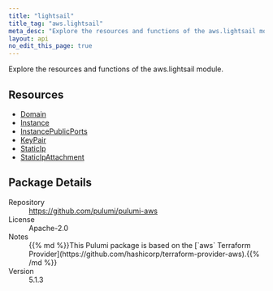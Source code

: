 ```yaml
---
title: "lightsail"
title_tag: "aws.lightsail"
meta_desc: "Explore the resources and functions of the aws.lightsail module."
layout: api
no_edit_this_page: true
---
```


<!-- WARNING: this file was generated by Pulumi Docs Generator. -->
<!-- Do not edit by hand unless you're certain you know what you are doing! -->

Explore the resources and functions of the aws.lightsail module.

<h2 id="resources">Resources</h2>
<ul class="api">
    <li><a href="domain" title="Domain"><span class="api-symbol api-symbol--resource"></span>Domain</a></li>
    <li><a href="instance" title="Instance"><span class="api-symbol api-symbol--resource"></span>Instance</a></li>
    <li><a href="instancepublicports" title="InstancePublicPorts"><span class="api-symbol api-symbol--resource"></span>InstancePublicPorts</a></li>
    <li><a href="keypair" title="KeyPair"><span class="api-symbol api-symbol--resource"></span>KeyPair</a></li>
    <li><a href="staticip" title="StaticIp"><span class="api-symbol api-symbol--resource"></span>StaticIp</a></li>
    <li><a href="staticipattachment" title="StaticIpAttachment"><span class="api-symbol api-symbol--resource"></span>StaticIpAttachment</a></li>
</ul>

<h2 id="package-details">Package Details</h2>
<dl class="package-details">
	<dt>Repository</dt>
	<dd><a href="https://github.com/pulumi/pulumi-aws">https://github.com/pulumi/pulumi-aws</a></dd>
	<dt>License</dt>
	<dd>Apache-2.0</dd>
	<dt>Notes</dt>
	<dd>{{% md %}}This Pulumi package is based on the [`aws` Terraform Provider](https://github.com/hashicorp/terraform-provider-aws).{{% /md %}}</dd>
	<dt>Version</dt>
	<dd>5.1.3</dd>
</dl>

